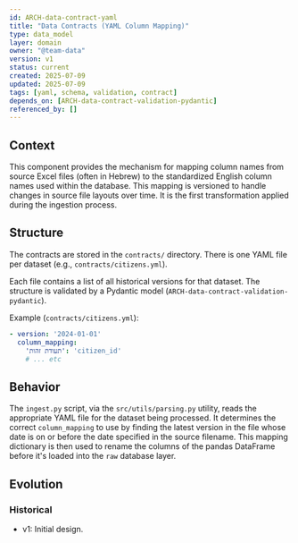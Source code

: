 ```yaml
---
id: ARCH-data-contract-yaml
title: "Data Contracts (YAML Column Mapping)"
type: data_model
layer: domain
owner: "@team-data"
version: v1
status: current
created: 2025-07-09
updated: 2025-07-09
tags: [yaml, schema, validation, contract]
depends_on: [ARCH-data-contract-validation-pydantic]
referenced_by: []
---
```

## Context
This component provides the mechanism for mapping column names from source Excel files (often in Hebrew) to the standardized English column names used within the database. This mapping is versioned to handle changes in source file layouts over time. It is the first transformation applied during the ingestion process.

## Structure
The contracts are stored in the `contracts/` directory. There is one YAML file per dataset (e.g., `contracts/citizens.yml`).

Each file contains a list of all historical versions for that dataset. The structure is validated by a Pydantic model (`ARCH-data-contract-validation-pydantic`).

Example (`contracts/citizens.yml`):
```yaml
- version: '2024-01-01'
  column_mapping:
    'תעודת זהות': 'citizen_id'
    # ... etc
```

## Behavior
The `ingest.py` script, via the `src/utils/parsing.py` utility, reads the appropriate YAML file for the dataset being processed. It determines the correct `column_mapping` to use by finding the latest version in the file whose date is on or before the date specified in the source filename. This mapping dictionary is then used to rename the columns of the pandas DataFrame before it's loaded into the `raw` database layer.

## Evolution
### Historical
- v1: Initial design. 